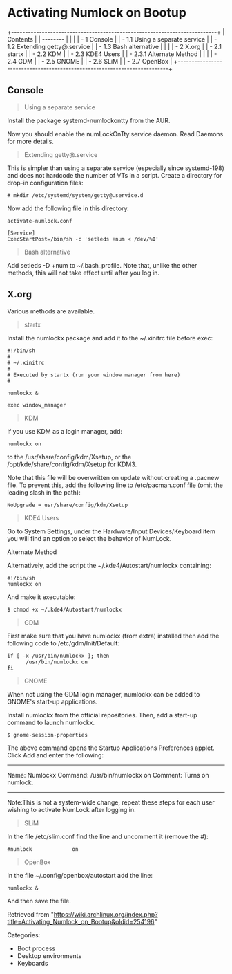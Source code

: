 Activating Numlock on Bootup
============================

+--------------------------------------------------------------------------+
| Contents                                                                 |
| --------                                                                 |
|                                                                          |
| -   1 Console                                                            |
|     -   1.1 Using a separate service                                     |
|     -   1.2 Extending getty@.service                                     |
|     -   1.3 Bash alternative                                             |
|                                                                          |
| -   2 X.org                                                              |
|     -   2.1 startx                                                       |
|     -   2.2 KDM                                                          |
|     -   2.3 KDE4 Users                                                   |
|         -   2.3.1 Alternate Method                                       |
|                                                                          |
|     -   2.4 GDM                                                          |
|     -   2.5 GNOME                                                        |
|     -   2.6 SLiM                                                         |
|     -   2.7 OpenBox                                                      |
+--------------------------------------------------------------------------+

Console
-------

> Using a separate service

Install the package systemd-numlockontty from the AUR.

Now you should enable the numLockOnTty.service daemon. Read Daemons for
more details.

> Extending getty@.service

This is simpler than using a separate service (especially since
systemd-198) and does not hardcode the number of VTs in a script. Create
a directory for drop-in configuration files:

    # mkdir /etc/systemd/system/getty@.service.d

Now add the following file in this directory.

    activate-numlock.conf

    [Service]
    ExecStartPost=/bin/sh -c 'setleds +num < /dev/%I'

> Bash alternative

Add setleds -D +num to ~/.bash_profile. Note that, unlike the other
methods, this will not take effect until after you log in.

X.org
-----

Various methods are available.

> startx

Install the numlockx package and add it to the ~/.xinitrc file before
exec:

    #!/bin/sh
    #
    # ~/.xinitrc
    #
    # Executed by startx (run your window manager from here)
    #

    numlockx &

    exec window_manager

> KDM

If you use KDM as a login manager, add:

    numlockx on

to the /usr/share/config/kdm/Xsetup, or the
/opt/kde/share/config/kdm/Xsetup for KDM3.

Note that this file will be overwritten on update without creating a
.pacnew file. To prevent this, add the following line to
/etc/pacman.conf file (omit the leading slash in the path):

    NoUpgrade = usr/share/config/kdm/Xsetup

> KDE4 Users

Go to System Settings, under the Hardware/Input Devices/Keyboard item
you will find an option to select the behavior of NumLock.

Alternate Method

Alternatively, add the script the ~/.kde4/Autostart/numlockx containing:

    #!/bin/sh
    numlockx on

And make it executable:

    $ chmod +x ~/.kde4/Autostart/numlockx

> GDM

First make sure that you have numlockx (from extra) installed then add
the following code to /etc/gdm/Init/Default:

    if [ -x /usr/bin/numlockx ]; then
          /usr/bin/numlockx on
    fi

> GNOME

When not using the GDM login manager, numlockx can be added to GNOME's
start-up applications.

Install numlockx from the official repositories. Then, add a start-up
command to launch numlockx.

    $ gnome-session-properties

The above command opens the Startup Applications Preferences applet.
Click Add and enter the following:

  ---------- ----------------------
  Name:      Numlockx
  Command:   /usr/bin/numlockx on
  Comment:   Turns on numlock.
  ---------- ----------------------

Note:This is not a system-wide change, repeat these steps for each user
wishing to activate NumLock after logging in.

> SLiM

In the file /etc/slim.conf find the line and uncomment it (remove the
#):

    #numlock             on

> OpenBox

In the file ~/.config/openbox/autostart add the line:

    numlockx &

And then save the file.

Retrieved from
"https://wiki.archlinux.org/index.php?title=Activating_Numlock_on_Bootup&oldid=254196"

Categories:

-   Boot process
-   Desktop environments
-   Keyboards
